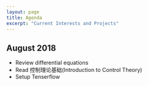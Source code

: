 ```yaml
---
layout: page
title: Agenda
excerpt: "Current Interests and Projects"
---
```


## August 2018
- Review differential equations
- Read 控制理论基础(Introduction to Control Theory)
- Setup Tenserflow

